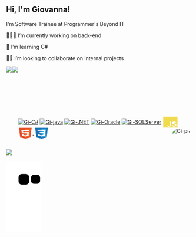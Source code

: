 ##  Hi, I'm Giovanna!

I'm Software Trainee at Programmer's Beyond IT

  👩🏻‍💻 I’m currently working on back-end
  
  🌱 I’m learning C#
  
  🤞🏻 I’m looking to collaborate on internal projects

<div align="center">
  <a href="https://github.com/GiovannaFioranti">
  <img align="left" height="180em" src="https://github-readme-stats.vercel.app/api?username=giovannafioranti&show_icons=true&theme=onedark&include_all_commits=true&count_private=true"/>
  <img align="left" height="180em" src="https://github-readme-stats.vercel.app/api/top-langs/?username=giovannafioranti&layout=compact&langs_count=7&theme=onedark"/>
</div> <br>
  <br>
  <br>
  <br>
  <br>
  <br>
  <br>
<div style="display: inline_block"><br>
  <img align="center" alt="Gi-C#" height="30" width="40" src="https://cdn.jsdelivr.net/gh/devicons/devicon/icons/csharp/csharp-plain.svg">
  <img align="center" alt="Gi-java" height="30" width="40" src="https://cdn.jsdelivr.net/gh/devicons/devicon/icons/java/java-plain.svg">
  <img align="center" alt="Gi-.NET" height="30" width="40" src="https://cdn.jsdelivr.net/gh/devicons/devicon/icons/dot-net/dot-net-original.svg">
  <img align="center" alt="Gi-Oracle" height="30" width="40" src="https://cdn.jsdelivr.net/gh/devicons/devicon/icons/oracle/oracle-original.svg">
  <img align="center" alt="Gi-SQLServer" height="30" width="40" src="https://cdn.jsdelivr.net/gh/devicons/devicon/icons/microsoftsqlserver/microsoftsqlserver-plain.svg">     
  <img align="center" alt="Gi-Js" height="30" width="40" src="https://raw.githubusercontent.com/devicons/devicon/master/icons/javascript/javascript-plain.svg">
  <img align="center" alt="Gi-HTML" height="30" width="40" src="https://raw.githubusercontent.com/devicons/devicon/master/icons/html5/html5-original.svg">
  <img align="center" alt="Gi-CSS" height="30" width="40" src="https://raw.githubusercontent.com/devicons/devicon/master/icons/css3/css3-original.svg">
  <img align="right" alt="Gi-pic" height="150" style="border-radius:50px;" src="https://media.discordapp.net/attachments/720448285088678019/975897635212902440/download20220501200640.png?width=594&height=594">
</div>
  
  ##
 
<div> 
  <a href="https://www.linkedin.com/in/giovanna-fioranti-monteiro-/" target="_blank"><img src="https://img.shields.io/badge/-LinkedIn-%230077B5?style=for-the-badge&logo=linkedin&logoColor=white" target="_blank"></a> 
 
  ![Snake animation](https://github.com/rafaballerini/rafaballerini/blob/output/github-contribution-grid-snake.svg)
 
</div>
